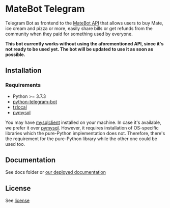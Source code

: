 # MateBot Telegram

Telegram Bot as frontend to the [MateBot API](https://github.com/CrsiX/MateBot)
that allows users to buy Mate, ice cream and pizza or more, easily share bills
or get refunds from the community when they paid for something used by everyone.

**This bot currently works without using the aforementioned API, since it's not
ready to be used yet. The bot will be updated to use it as soon as possible.**

## Installation

### Requirements

- Python >= 3.7.3
- [python-telegram-bot](https://pypi.org/project/python-telegram-bot/)
- [tzlocal](https://pypi.org/project/tzlocal/)
- [pymysql](https://pypi.org/project/PyMySQL/)

You may have [mysqlclient](https://pypi.org/project/mysqlclient/) installed
on your machine. In case it's available, we prefer it over
[pymysql](https://pypi.org/project/PyMySQL/). However, it requires installation
of OS-specific libraries which the pure-Python implementation does not.
Therefore, there's the requirement for the pure-Python library while
the other one could be used too.

## Documentation

See docs folder or [our deployed documentation](https://docs.hopfenspace.org/matebot)

## License

See [license](LICENSE)
